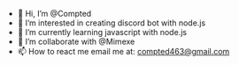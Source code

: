 - 👋 Hi, I’m @Compted
- 👀 I’m interested in creating discord bot with node.js
- 🌱 I’m currently learning javascript with node.js
- 💞️ I’m collaborate with @Mimexe
- 📫 How to react me email me at: compted463@gmail.com
